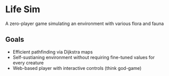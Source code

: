 # Life Sim

A zero-player game simulating an environment with various flora and fauna

## Goals
* Efficient pathfinding via Dijkstra maps
* Self-sustianing environment without requiring fine-tuned values for every creature
* Web-based player with interactive controls (think god-game)